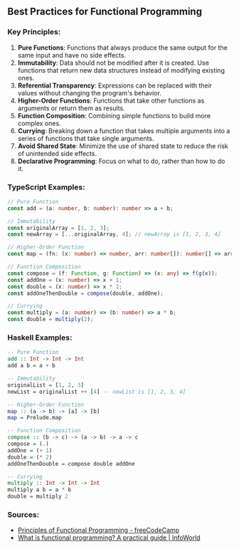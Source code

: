 ## Best Practices for Functional Programming

### Key Principles:
1. **Pure Functions**: Functions that always produce the same output for the same input and have no side effects.
2. **Immutability**: Data should not be modified after it is created. Use functions that return new data structures instead of modifying existing ones.
3. **Referential Transparency**: Expressions can be replaced with their values without changing the program's behavior.
4. **Higher-Order Functions**: Functions that take other functions as arguments or return them as results.
5. **Function Composition**: Combining simple functions to build more complex ones.
6. **Currying**: Breaking down a function that takes multiple arguments into a series of functions that take single arguments.
7. **Avoid Shared State**: Minimize the use of shared state to reduce the risk of unintended side effects.
8. **Declarative Programming**: Focus on what to do, rather than how to do it.

### TypeScript Examples:

```typescript
// Pure Function
const add = (a: number, b: number): number => a + b;

// Immutability
const originalArray = [1, 2, 3];
const newArray = [...originalArray, 4]; // newArray is [1, 2, 3, 4]

// Higher-Order Function
const map = (fn: (x: number) => number, arr: number[]): number[] => arr.map(fn);

// Function Composition
const compose = (f: Function, g: Function) => (x: any) => f(g(x));
const addOne = (x: number) => x + 1;
const double = (x: number) => x * 2;
const addOneThenDouble = compose(double, addOne);

// Currying
const multiply = (a: number) => (b: number) => a * b;
const double = multiply(2);
```

### Haskell Examples:

```haskell
-- Pure Function
add :: Int -> Int -> Int
add a b = a + b

-- Immutability
originalList = [1, 2, 3]
newList = originalList ++ [4] -- newList is [1, 2, 3, 4]

-- Higher-Order Function
map :: (a -> b) -> [a] -> [b]
map = Prelude.map

-- Function Composition
compose :: (b -> c) -> (a -> b) -> a -> c
compose = (.)
addOne = (+ 1)
double = (* 2)
addOneThenDouble = compose double addOne

-- Currying
multiply :: Int -> Int -> Int
multiply a b = a * b
double = multiply 2
```

### Sources:
- [Principles of Functional Programming - freeCodeCamp](https://www.freecodecamp.org/news/the-principles-of-functional-programming/)
- [What is functional programming? A practical guide | InfoWorld](https://www.infoworld.com/article/3613715/what-is-functional-programming-a-practical-guide.html)

